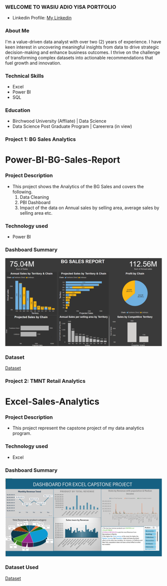 ### WELCOME TO WASIU ADIO YISA PORTFOLIO
- Linkedin Profile: [My Linkedin](https://www.linkedin.com/in/yisawasiu/)

### About Me

I'm a value-driven data analyst with over two (2) years of experience. I have keen interest in uncovering meaningful insights from data to drive strategic decision-making and enhance business outcomes. I thrive on the challenge of transforming complex datasets into actionable recommendations that fuel growth and innovation.

### Technical Skills
- Excel
- Power BI
- SQL

### Education
- Birchwood University (Affliate) | Data Science
- Data Science Post Graduate Program | Careerera (in view)

### Project 1: BG Sales Analytics

# Power-BI-BG-Sales-Report

### Project Description
- This project shows the Analytics of the BG Sales and covers the following.
  1. Data Cleaning
  2. PBI Dashboard
  3. Impact of the data on Annual sales by selling area, average sales by selling area etc.

### Technology used
  - Power BI
  
### Dashboard Summary
![Dashboard image](https://github.com/GreatYisa/Power-BI-BG-Sales-Report/blob/main/Screenshot%202024-06-10%20210238.png)

### Dataset
[Dataset](https://github.com/GreatYisa/Excel-Sales-Analytics/blob/main/TNMTRetailsalesdocforCapstoneProject.xlsx)


### Project 2: TMNT Retail Analytics

# Excel-Sales-Analytics

### Project Description
- This project represent the capstone project of my data analytics program.

### Technology used
  - Excel
  
### Dashboard Summary
![Dashboard image](https://github.com/GreatYisa/Excel-Sales-Analytics/blob/main/Screenshot%202024-06-10%20213350.png)

### Dataset Used
[Dataset](https://github.com/GreatYisa/Excel-Sales-Analytics/blob/main/TNMTRetailsalesdocforCapstoneProject.xlsx)
